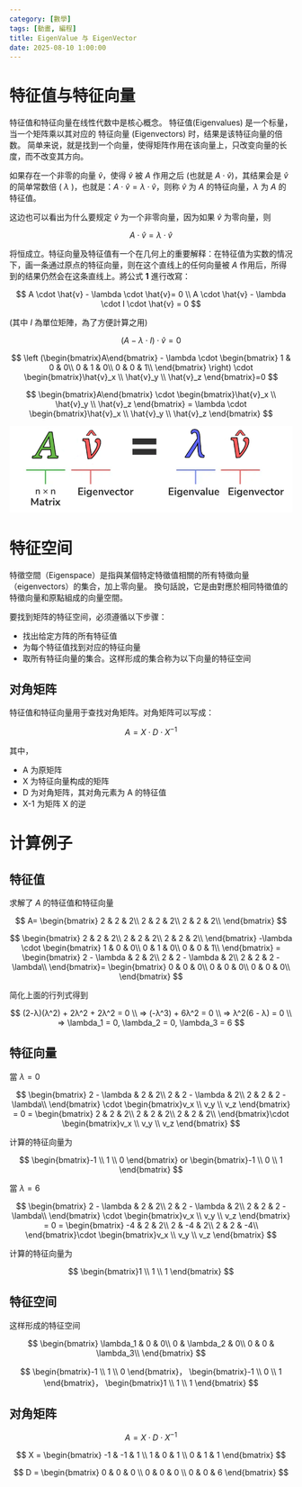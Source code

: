 ```yaml
---
category: [數學]
tags: [動畫, 編程]
title: EigenValue 与 EigenVector
date: 2025-08-10 1:00:00
---
```


<style>
  table {
    width: 100%
    }
  td {
    vertical-align: center;
    text-align: center;
  }
  table.inputT{
    margin: 10px;
    width: auto;
    margin-left: auto;
    margin-right: auto;
    border: none;
  }
  input{
    text-align: center;
    padding: 0px 10px;
  }
</style>

# 特征值与特征向量

特征值和特征向量在线性代数中是核心概念。 特征值(Eigenvalues) 是一个标量，当一个矩阵乘以其对应的 特征向量 (Eigenvectors) 时，结果是该特征向量的倍数。 简单来说，就是找到一个向量，使得矩阵作用在该向量上，只改变向量的长度，而不改变其方向。 

如果存在一个非零的向量 $\hat{v}$，使得 $\hat{v}$ 被 $A$ 作用之后 (也就是 $A \cdot \hat{v}$)，其结果会是 $\hat{v}$ 的简单常数倍 ( $\lambda$ )，也就是：$A \cdot \hat{v} = \lambda \cdot \hat{v}$，则称 $\hat{v}$ 为 $A$ 的特征向量，$\lambda$ 为 $A$ 的特征值。

这边也可以看出为什么要规定 $\hat{v}$ 为一个非零向量，因为如果 $\hat{v}$ 为零向量，则 

$$
A \cdot \hat{v} = \lambda \cdot \hat{v}
$$ 

将恒成立。特征向量及特征值有一个在几何上的重要解释：在特征值为实数的情况下，画一条通过原点的特征向量，则在这个直线上的任何向量被 $A$ 作用后，所得到的结果仍然会在这条直线上。將公式 **1** 進行改寫：

$$
A \cdot \hat{v} - \lambda \cdot \hat{v}= 0 \\
A \cdot \hat{v} - \lambda \cdot I \cdot \hat{v} = 0 
$$

(其中 $I$ 為單位矩陣，為了方便計算之用)

$$
(A - \lambda \cdot I) \cdot \hat{v} = 0
$$

$$
\left (\begin{bmatrix}A\end{bmatrix} - \lambda \cdot \begin{bmatrix}
 1 & 0 & 0\\
 0 & 1 & 0\\
 0 & 0 & 1\\
\end{bmatrix} \right) \cdot \begin{bmatrix}\hat{v}_x \\ \hat{v}_y \\ \hat{v}_z \end{bmatrix}=0
$$

$$
\begin{bmatrix}A\end{bmatrix} \cdot \begin{bmatrix}\hat{v}_x \\ \hat{v}_y \\ \hat{v}_z \end{bmatrix} = \lambda \cdot \begin{bmatrix}\hat{v}_x \\ \hat{v}_y \\ \hat{v}_z \end{bmatrix}
$$

![Alt X](../assets/img/math/eigen.png)

# 特征空间

特徵空間（Eigenspace）是指與某個特定特徵值相關的所有特徵向量（eigenvectors）的集合，加上零向量。 換句話說，它是由對應於相同特徵值的特徵向量和原點組成的向量空間。

要找到矩阵的特征空间，必须遵循以下步骤：

 - 找出给定方阵的所有特征值
 - 为每个特征值找到对应的特征向量
 - 取所有特征向量的集合。这样形成的集合称为以下向量的特征空间

## 对角矩阵

特征值和特征向量用于查找对角矩阵。对角矩阵可以写成：

$$
A = X \cdot D \cdot X^{-1}
$$

其中，
 - A 为原矩阵
 - X 为特征向量构成的矩阵
 - D 为对角矩阵，其对角元素为 A 的特征值
 - X-1 为矩阵 X 的逆

# 计算例子

## 特征值

求解了 $A$ 的特征值和特征向量 

$$
 A= \begin{bmatrix}
 2 & 2 & 2\\
 2 & 2 & 2\\
 2 & 2 & 2\\
\end{bmatrix}
$$

$$
\begin{bmatrix}
 2 & 2 & 2\\
 2 & 2 & 2\\
 2 & 2 & 2\\
\end{bmatrix} -\lambda \cdot \begin{bmatrix}
 1 & 0 & 0\\
 0 & 1 & 0\\
 0 & 0 & 1\\
\end{bmatrix} = \begin{bmatrix}
 2 - \lambda & 2 & 2\\
 2 & 2 - \lambda & 2\\
 2 & 2 & 2 - \lambda\\
\end{bmatrix}= \begin{bmatrix}
 0 & 0 & 0\\
 0 & 0 & 0\\
 0 & 0 & 0\\
\end{bmatrix}
$$

简化上面的行列式得到

$$
 (2-λ)(λ^2) + 2λ^2 + 2λ^2 = 0 \\
 ⇒ (-λ^3) + 6λ^2 = 0 \\
 ⇒ λ^2(6 - λ) = 0 \\
 ⇒ \lambda_1 = 0, \lambda_2 = 0, \lambda_3 = 6
$$

## 特征向量

當 $\lambda = 0$

$$
\begin{bmatrix}
 2 - \lambda & 2 & 2\\
 2 & 2 - \lambda & 2\\
 2 & 2 & 2 - \lambda\\
\end{bmatrix} \cdot \begin{bmatrix}v_x \\ v_y \\ v_z \end{bmatrix} = 0 =  \begin{bmatrix}
 2 & 2 & 2\\
 2 & 2 & 2\\
 2 & 2 & 2\\
\end{bmatrix}\cdot \begin{bmatrix}v_x \\ v_y \\ v_z \end{bmatrix}
$$

计算的特征向量为

$$
\begin{bmatrix}-1 \\ 1 \\ 0 \end{bmatrix} or \begin{bmatrix}-1 \\ 0 \\ 1 \end{bmatrix}
$$

當 $\lambda = 6$

$$
\begin{bmatrix}
 2 - \lambda & 2 & 2\\
 2 & 2 - \lambda & 2\\
 2 & 2 & 2 - \lambda\\
\end{bmatrix} \cdot \begin{bmatrix}v_x \\ v_y \\ v_z \end{bmatrix} = 0 =  \begin{bmatrix}
 -4 & 2 & 2\\
 2 & -4 & 2\\
 2 & 2 & -4\\
\end{bmatrix}\cdot \begin{bmatrix}v_x \\ v_y \\ v_z \end{bmatrix}
$$

计算的特征向量为

$$
\begin{bmatrix}1 \\ 1 \\ 1 \end{bmatrix}
$$

## 特征空间

这样形成的特征空间 

$$
\begin{bmatrix}
 \lambda_1 & 0 & 0\\
 0 & \lambda_2 & 0\\
 0 & 0 & \lambda_3\\
\end{bmatrix}
$$

$$
\begin{bmatrix}-1 \\ 1 \\ 0 \end{bmatrix}， \begin{bmatrix}-1 \\ 0 \\ 1 \end{bmatrix}，
\begin{bmatrix}1 \\ 1 \\ 1 \end{bmatrix}
$$

## 对角矩阵

$$
A = X \cdot D \cdot X^{-1}
$$

$$
X = \begin{bmatrix}
-1 & -1 & 1 \\ 
1 & 0 & 1 \\
0 & 1 & 1 
\end{bmatrix}
$$

$$
D = \begin{bmatrix}
0 & 0 & 0 \\ 
0 & 0 & 0 \\
0 & 0 & 6 
\end{bmatrix}
$$